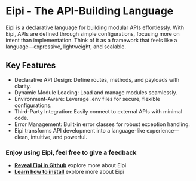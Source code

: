 # Eipi - The API-Building Language

Eipi is a declarative language for building modular APIs effortlessly. With Eipi, APIs are defined through simple configurations, focusing more on intent than implementation. Think of it as a framework that feels like a language—expressive, lightweight, and scalable.

## Key Features

- Declarative API Design: Define routes, methods, and payloads with clarity.
- Dynamic Module Loading: Load and manage modules seamlessly.
- Environment-Aware: Leverage .env files for secure, flexible configurations.
- Third-Party Integration: Easily connect to external APIs with minimal code.
- Error Management: Built-in error classes for robust exception handling.
- Eipi transforms API development into a language-like experience—clean, intuitive, and powerful.

### Enjoy using Eipi, feel free to give a feedback

- **[Reveal Eipi in Github](https://github.com/am-eric-kweyunga/eipi)** explore more about Eipi
- **[Learn how to install](https://am-eric-kweyunga.github.io/eipi-docs/)** explore more about Eipi
  